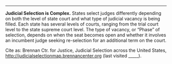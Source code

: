 ---
<b>Judicial Selection is Complex.</b>
States select judges differently depending on both the level of state court and what type of judicial vacancy is being filled. Each state has several levels of courts, ranging from the trial court level to the state supreme court level. The type of vacancy, or “Phase” of selection, depends on when the seat becomes open and whether it involves an incumbent judge seeking re-selection for an additional term on the court. 

Cite as:
Brennan Ctr. for Justice, Judicial Selection across the United States, http://judicialselectionmap.brennancenter.org (last visited _____).

